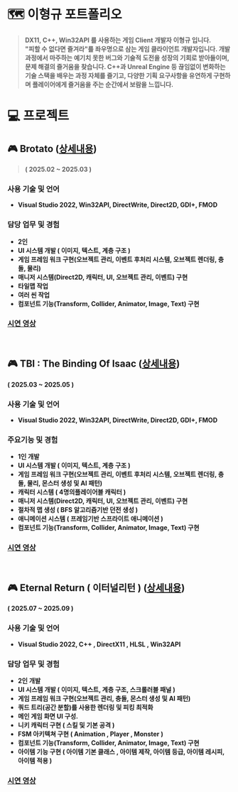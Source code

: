# 🗺️ 이형규 포트폴리오
> <b> DX11, C++, Win32API 를 사용하는 게임 Client 개발자 이형규 입니다. <br>
> "피할 수 없다면 즐겨라"를 좌우명으로 삼는 게임 클라이언트 개발자입니다. 개발 과정에서 마주하는 예기치 못한 버그와 기술적 도전을 성장의 기회로 받아들이며, 문제 해결의 즐거움을 찾습니다. C++과 Unreal Engine 등 끊임없이 변화하는 기술 스택을 배우는 과정 자체를 즐기고, 다양한 기획 요구사항을 유연하게 구현하며 플레이어에게 즐거움을 주는 순간에서 보람을 느낍니다.
> 

# 💻 프로젝트

## 🎮 Brotato ([상세내용](DETAIL.md#-brotato-모작))

> ( 2025.02 ~ 2025.03 )


### 사용 기술 및 언어
- Visual Studio 2022, Win32API, DirectWrite, Direct2D, GDI+, FMOD


### 담당 업무 및 경험
  - 2인
  - UI 시스템 개발 ( 이미지, 텍스트, 계층 구조 )
  - 게임 프레임 워크 구현(오브젝트 관리, 이벤트 후처리 시스템, 오브젝트 렌더링, 충돌, 물리)
  - 매니저 시스템(Direct2D, 캐릭터, UI, 오브젝트 관리, 이벤트) 구현
  - 타일맵 작업
  - 여러 씬 작업
  - 컴포넌트 기능(Transform, Collider, Animator, Image, Text) 구현


### [시연 영상](https://youtu.be/d-VZS1AdvtA?si=LsgWayJvOPfWndK6)


<br>

## 🎮 TBI : The Binding Of Isaac ([상세내용](DETAIL.md#-tbi-모작))

> 
( 2025.03 ~ 2025.05 )

### 사용 기술 및 언어
- Visual Studio 2022, Win32API, DirectWrite, Direct2D, GDI+, FMOD

### 주요기능 및 경험
  - 1인 개발
  - UI 시스템 개발 ( 이미지, 텍스트, 계층 구조 )
  - 게임 프레임 워크 구현(오브젝트 관리, 이벤트 후처리 시스템, 오브젝트 렌더링, 충돌, 물리, 몬스터 생성 및 AI 패턴)
  - 캐릭터 시스템 ( 4명의플레이어블 캐릭터 )
  - 매니저 시스템(Direct2D, 캐릭터, UI, 오브젝트 관리, 이벤트) 구현
  - 절차적 맵 생성 ( BFS 알고리즘기반 던전 생성 )
  - 애니메이션 시스템 ( 프레임기반 스프라이트 애니메이션 )
  - 컴포넌트 기능(Transform, Collider, Animator, Image, Text) 구현

### [시연 영상](https://tobrother.tistory.com/144)
<br>

## 🎮 Eternal Return ( 이터널리턴 )  ([상세내용](DETAIL.md#-이터널-리턴-모작))



( 2025.07 ~ 2025.09 )

### 사용 기술 및 언어
- Visual Studio 2022, C++ , DirectX11 , HLSL , Win32API
  
### 담당 업무 및 경험
  - 2인 개발
  - UI 시스템 개발 ( 이미지, 텍스트, 계층 구조, 스크롤러블 패널 )
  - 게임 프레임 워크 구현(오브젝트 관리, 충돌, 몬스터 생성 및 AI 패턴)
  - 쿼드 트리(공간 분할)를 사용한 렌더링 및 피킹 최적화
  - 메인 게임 화면 UI 구성.
  - 니키 캐릭터 구현 ( 스킬 및 기본 공격 )
  - FSM 아키텍쳐 구현 ( Animation , Player , Monster )
  - 컴포넌트 기능(Transform, Collider, Animator, Image, Text) 구현
  - 아이템 기능 구현 ( 아이템 기본 클래스 , 아이템 제작, 아이템 등급, 아이템 레시피, 아이템 적용 )

### [시연 영상](https://youtu.be/b6XVkd0xc-E?si=vMBVltpWKHP4UM11)

<br>

##
